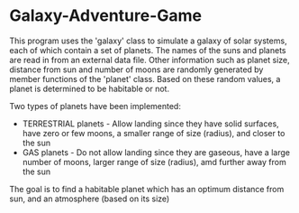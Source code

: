 # Galaxy-Adventure-Game

This program uses the 'galaxy' class to simulate a galaxy of
solar systems, each of which contain a set of planets. The names of 
the suns and planets are read in from an external data file. Other information
such as planet size, distance from sun and number of moons are randomly 
generated by member functions of the 'planet' class. 
Based on these random values, a planet is determined to be habitable or not. 

Two types of planets have been implemented:
- TERRESTRIAL planets - Allow landing since they have solid surfaces, have zero or few
moons, a smaller range of size (radius), and closer to the sun
- GAS planets - Do not allow landing since they are gaseous, have a large number of
moons, larger range of size (radius), amd further away from the sun

The goal is to find a habitable planet which has an optimum distance from sun, and 
an atmosphere (based on its size)
